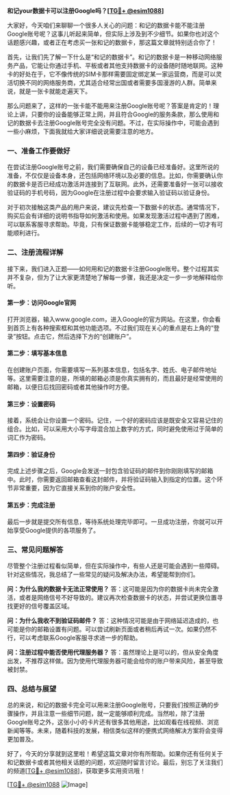 **和记your数据卡可以注册Google吗？[[TG💪+ @esim1088](https://t.me/s/esim1088)]**

大家好，今天咱们来聊聊一个很多人关心的问题：和记的数据卡能不能注册Google账号呢？这事儿听起来简单，但实际上涉及到不少细节。如果你也对这个话题感兴趣，或者正在考虑买一张和记的数据卡，那这篇文章就特别适合你了！

首先，让我们先了解一下什么是“和记的数据卡”。和记的数据卡是一种移动网络服务产品，它能让你通过手机、平板或者其他支持数据卡的设备随时随地联网。这种卡的好处在于，它不像传统的SIM卡那样需要固定绑定某一家运营商，而是可以灵活切换不同的网络服务商，尤其适合经常出国或者需要多国漫游的人群。简单来说，就是一张卡就能走遍天下。

那么问题来了，这样的一张卡能不能用来注册Google账号呢？答案是肯定的！理论上讲，只要你的设备能够正常上网，并且符合Google的服务条款，那么使用和记的数据卡去注册Google账号完全没有问题。不过，在实际操作中，可能会遇到一些小麻烦，下面我就给大家详细说说需要注意的地方。

### 一、准备工作要做好

在尝试注册Google账号之前，我们需要确保自己的设备已经准备好。这里所说的准备，不仅仅是设备本身，还包括网络环境以及必要的信息。比如，你需要确认你的数据卡是否已经成功激活并连接到了互联网。此外，还需要准备好一张可以接收验证码的手机号码，因为Google在注册过程中会要求输入验证码以验证身份。

对于初次接触这类产品的用户来说，建议先检查一下数据卡的状态。通常情况下，购买后会有详细的说明书指导如何激活和使用。如果发现激活过程中遇到了困难，可以联系客服寻求帮助。毕竟，只有保证数据卡能够稳定工作，后续的一切才有可能顺利进行。

### 二、注册流程详解

接下来，我们进入正题——如何用和记的数据卡注册Google账号。整个过程其实并不复杂，但为了让大家更清楚地了解每一步骤，我还是决定一步一步地解释给你听。

#### 第一步：访问Google官网

打开浏览器，输入www.google.com，进入Google的官方网站。在这里，你会看到首页上有各种搜索框和其他功能选项。不过我们现在关心的重点是右上角的“登录”按钮。点击它，然后选择下方的“创建账户”。

#### 第二步：填写基本信息

在创建账户页面，你需要填写一系列基本信息，包括名字、姓氏、电子邮件地址等。这里需要注意的是，所填的邮箱必须是你真实拥有的，而且最好是经常使用的邮箱，以便日后找回密码或者其他操作时方便。

#### 第三步：设置密码

接着，系统会让你设置一个密码。记住，一个好的密码应该是既安全又容易记住的组合。比如，可以采用大小写字母混合加上数字的方式，同时避免使用过于简单的词汇作为密码。

#### 第四步：验证身份

完成上述步骤之后，Google会发送一封包含验证码的邮件到你刚刚填写的邮箱中。此时，你需要返回邮箱查看这封邮件，并将验证码输入到指定的位置。这个环节非常重要，因为它直接关系到你的账户安全性。

#### 第五步：完成注册

最后一步就是提交所有信息，等待系统处理完毕即可。一旦成功注册，你就可以开始享受Google提供的各项服务了。

### 三、常见问题解答

尽管整个注册过程看似简单，但在实际操作中，有些人还是可能会遇到一些障碍。针对这些情况，我总结了一些常见的疑问及解决办法，希望能帮到你们。

**问：为什么我的数据卡无法正常使用？**
答：这可能是因为你的数据卡尚未完全激活，或者是网络信号不好导致的。建议再次检查数据卡的状态，并尝试更换位置寻找更好的信号覆盖区域。

**问：为什么我收不到验证码邮件？**
答：这种情况可能是由于网络延迟造成的，也可能是你的邮箱设置有问题。可以尝试刷新页面或者稍后再试一次。如果仍然不行，可以考虑联系Google客服寻求进一步的帮助。

**问：注册过程中能否使用代理服务器？**
答：虽然理论上是可以的，但从安全角度出发，不推荐这样做。因为使用代理服务器可能会给你的账户带来风险，甚至导致被封禁。

### 四、总结与展望

总的来说，和记的数据卡完全可以用来注册Google账号，只要我们按照正确的步骤操作，并且注意一些细节问题，就一定能够顺利完成。当然啦，除了注册Google账号之外，这张小小的卡片还有很多其他用途，比如观看在线视频、浏览新闻等等。未来，随着科技的发展，相信类似这样的便携式网络解决方案将会变得更加普及。

好了，今天的分享就到这里啦！希望这篇文章对你有所帮助。如果你还有任何关于和记数据卡或者其他相关话题的问题，欢迎随时留言讨论。最后，别忘了关注我们的频道[[TG💪+ @esim1088](https://t.me/s/esim1088)]，获取更多实用资讯哦！

[[TG💪+ @esim1088](https://t.me/s/esim1088) ![Image](https://i.postimg.cc/4NQfJmqS/Snipaste-2025-05-13-00-14-12.png)]
